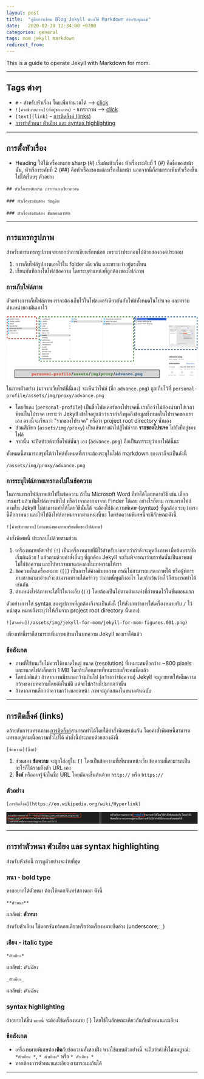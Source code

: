 ```yaml
---
layout: post
title:  "คู่มือการเขียน Blog Jekyll แบบใช้ Markdown สำหรับคุณแม่"
date:   2020-02-29 12:34:00 +0700
categories: general
tags: mom jekyll markdown
redirect_from:
---
```

This is a guide to operate Jekyll with Markdown for mom. 

---

## Tags ต่างๆ
- `#` - สำหรับหัวเรื่อง โดยเพิ่มจำนวนได้ --> [click](#การตั้งหัวเรื่อง)
- `![คำอธิบายภาพ](ที่อยู่ของภาพ)` - แทรกภาพ --> [click](#การแทรกรูปภาพ)
- `[text](link)` - [การติดลิ้งค์ (links)](#การติดลิ้งค์-links)
- [การทำตัวหนา ตัวเอียง และ syntax highlighting](#การทำตัวหนา-ตัวเอียง-และ-syntax-highlighting)

---

## การตั้งหัวเรื่อง
- Heading ให้ใช้เครื่องหมาย sharp (#) เริ่มต้นหัวเรื่อง หัวเรื่องระดับที่ 1 (#) คือชื่อของหน้านั้น, หัวเรื่องระดับที่ 2 (##) คือหัวเรื่องของแต่ละเรื่องในหน้า นอกจากนี้ก็สามารถเพิ่มหัวเรื่องขึ้นไปได้เรื่อยๆ ตัวอย่าง 

```
## หัวเรื่องระดับแรก การทำแกงเขียวหวาน 

### หัวเรื่องระดับสอง วัตถุดิบ 

### หัวเรื่องระดับสอง ขั้นตอนการทำ 
```

---

## การแทรกรูปภาพ 
สำหรับการแทรกรูปภาพจะยากกว่าการเขียนซักหน่อย เพราะว่าประกอบไปด้วยสององค์ประกอบ 
1. การเก็บไฟล์รูปภาพเอาไว้ใน folder เดียวกัน และทราบว่าอยู่ตรงไหน 
2. เขียนบันทึกลงในไฟล์ข้อความ โดยระบุตำแหน่งที่ถูกต้องของไฟล์ภาพ 

### การเก็บไฟล์ภาพ
ตัวอย่างการเก็บไฟล์ภาพ เราจะต้องเก็บไว้ในโฟลเดอร์เดียวกันกับไฟล์ทั้งหมดในโปรเจค และทราบตำแหน่งของมันเอาไว้ 

![ตัวอย่างการจัดเก็บและเรียกตำแหน่งไฟล์ภาพ](/assets/img/jekyll-for-mom/jekyll-for-mom-figures.001.png)

ในภาพตัวอย่าง (มาจากเว็บไซต์นี้นี่เอง) จะเห็นว่าไฟล์ (ชื่อ `advance.png`) ถูกเก็บไว้ที่ `personal-profile/assets/img/proxy/advance.png`

- โดยสีแดง (`personal-profile`) เป็นชื่อโฟลเดอร์ของโปรเจคนี้ เราถือว่าไม่ต้องนำมาใส่เวลาพิพม์ในโปรเจค เพราะว่า Jekyll เข้าใจอยู่แล้วว่าเรากำลังพูดถึงข้อมูลทั้งหมดในโปรเจคของเราเอง ตรงนี้จะเรียกว่า "รากของโปรเจค" หรือว่า project root directory นั่นเอง
- ส่วนสีเขียว (`assets/img/proxy`) เป็นเส้นทางนำไปสู้ไฟล์จาก **รากของโปรเจค** ไปยังที่อยู่ของไฟล์ 
- จากนั้น จะปิดท้ายด้วยชื่อไฟล์นั้นๆ เอง (`advance.png`) ถือเป็นการระบุว่าเอาไฟล์นี้นะ 

ทั้งหมดนี้สามารถสรุปได้ว่าไฟล์ทั้งหมดที่เราจะต้องระบุในไฟล์ markdown ของเราก็จะเป็นดังนี้ 

```
/assets/img/proxy/advance.png
```

### การระบุไฟล์ภาพแทรกลงไปในข้อความ 
ในการแทรกไฟล์ภาพเข้าไปในข้อความ ถ้าใน Microsoft Word ก็ทำได้โดยหลายวิธี เช่น เลือก insert แล้วเพ่ิมไฟล์ภาพเข้าไป หรือว่าจากลากมาจาก Finder ได้เลย อย่างไรก็ตาม การแทรกไฟล์ภาพใน Jekyll ไม่สามารถทำได้โดยวิธีนั้นได้ จะต้องใช้ข้อความพิเศษ (syntax) ที่ถูกต้อง ระบุว่าตรงนี้คือภาพนะ และให้ไปดึงไฟล์ภาพมาจากตำแหน่งนี้นะ โดยข้อความพิเศษนี้จะมีลักษณะดังนี้ 

```
![คำอธิบายภาพ](ตำแหน่งของภาพพร้อมชื่อของไฟล์ภาพ)
```

คำสั่งพิเศษนี้ ประกอบไปด้วยสามส่วน 
1. เครื่องหมายอัศเจรีย์ (`!`) เป็นเครื่องหมายที่มีไว้สำหรับบ่งบอกว่ากำลังจะพูดถึงภาพ เมื่อต้นบรรทัดเริ่มต้นด้วย ! แล้วตามด้วยคำสั่งอื่นๆ ที่ถูกต้อง Jekyll จะเริ่มพิจารณาว่าบรรทัดนั้นเป็นภาพแต่ไม่ใช่ข้อความ และไปหาภาพมาแสดงลงในบทความให้เรา
2. ข้อความในเครื่องหมาย (`[]`) เป็นการใส่คำอธิบายภาพ กรณีไม่สามารถแสดงภาพได้ หรือผู้พิการทางสายตามาอ่านก้จะสามารถทราบได้คร่าวๆ ว่าภาพนี้พูดถึงอะไร โดยถ้าเว้นว่างไว้ก็สามารถทำได้เช่นกัน 
3. ตำแหน่งไฟล์ภาพจะใส่ไว้ในวงเล็บ (`()`) โดยต้องเป็นไปตามตำแนห่งที่กำหนดไว้ในขั้นตอนแรก 

ตัวอย่างการใส่ syntax ของรูปภาพที่ถูกต้องจึงจะเป็นดังนี้ (ให้สังเกตว่าการใส่เครื่องหมายทับ `/` ไว้หน้าสุด หมายถึงระบุว่าให้เริ่มจาก project root directory นั่นเอง) 

```
![ตัวอย่าง](/assets/img/jekyll-for-mom/jekyll-for-mom-figures.001.png)
```

เพียงเท่านี้เราก็สามารถเพิ่มภาพเข้ามาในบทความ Jekyll ของเราได้แล้ว 

### ข้อสังเกต 
- ภาพที่ใช้บนเว็บไม่ควรใช้ขนาดใหญ่ ขนาด (resolution) ที่เหมาะสมคือกว้าง ~800 pixels และขนาดไฟล์เล็กกว่า 1 MB โดยถ้าเลือกภาพที่เหมาะสมก็จะคมชัดแล้ว 
- โดยปกติแล้ว ถ้าหากภาพมีขนาดกว้างเกินไป (กว้างกว่าข้อความ) Jekyll จะถูกขยายให้เต็มความกว้างของบทความโดยอัตโนมัติ แต่จะไม่กว้างไปมากกว่านั้น 
- ถ้าหากภาพเล็กกว่าความกว้างขอย่อหน้า ภาพจะถูกแสดงในขนาดต้นฉบับ 

---

## การติดลิ้งค์ (links)

คล้ายกับการแทรกภาพ [การติดลิ้งค์](https://en.wikipedia.org/wiki/Hyperlink)สามารถทำได้โดยใช้คำสั่งพิเศษเช่นกัน โดยคำสั่งพิเศษนี้สามารถแทรกอยู่ตามเนื้อความทั่วไปได้ คำสั่งนี้ประกอบด้วยสองดังนี้ 

```
[ข้อความ](ลิ้งค์)
```
1. ส่วนของ **ข้อความ** จะถูกใส่อยู่ใน `[]` โดยเป็นข้อความที่เห็นบนหน้าเว็บ ข้อความนี้สามารถเป็นอะไรก็ได้รวมถึงตัว URL เอง
2. **ลิ้งค์** หรืออาจรู้จักในชื่อ URL โดยมักจะขึ้นต้นด้วย `http://` หรือ `https://` 

### ตัวอย่าง 
```
[การติดลิ้งค์](https://en.wikipedia.org/wiki/Hyperlink)
```

![](/assets/img/jekyll-for-mom/link-example.png)

---

## การทำตัวหนา ตัวเอียง และ syntax highlighting
สำหรับหัวข้อนี้ การดูตัวอย่างจะง่ายที่สุด 

### หนา - bold type
หากอยากได้ตัวหนา ต้องใช้ดอกจันทร์สองดอก ดังนี้ 

```
**ตัวหนา**
```
ผลลัพธ์: **ตัวหนา**

สำหรับตัวเอียง ใช้ดอกจันทร์ดอกเดียวหรือว่าเครื่องหมายขีดล่าง (underscore; `_`)

### เอียง - italic type
```
*ตัวเอียง*
```
ผลลัพธ์: *ตัวเอียง*

```
_ตัวเอียง_
```
ผลลัพธ์: _ตัวเอียง_

### syntax highlighting
ถ้าอยากให้ขึ้น `แบบนี้` จะต้องใช้เครื่องหมาย (`) โดยใช้ในลักษณะเดียวกันกับตัวหนาและเอียง

### ข้อสังเกต 
- เครื่องหมายพิเศษต้อง**ติด**กับข้อความทั้งสองฝั่ง หากใช้แบบตัวอย่างนี้ จะถือว่าคำสั่งไม่สมบูรณ์: `*ตัวเอียง *`, `* ตัวเอียง*` หรือ `* ตัวเอียง *`
- หากต้องการตัวหนาและเอียง สามารถผมกันได้ 

--- 

